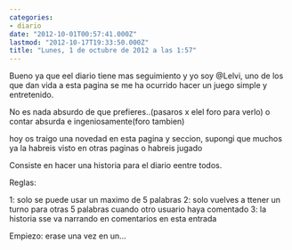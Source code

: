 ```yaml
---
categories:
- diario
date: "2012-10-01T00:57:41.000Z"
lastmod: "2012-10-17T19:33:50.000Z"
title: "Lunes, 1 de octubre de 2012 a las 1:57"
---
```


Bueno ya que eel diario tiene mas seguimiento y yo soy @Lelvi, uno de los que dan vida a esta pagina se me ha ocurrido hacer un juego simple y entretenido. 


No es nada absurdo de que prefieres..(pasaros x elel foro para verlo) o contar absurda e ingeniosamente(foro tambien)

hoy os traigo una novedad en esta pagina y seccion, supongi que muchos ya la habreis visto en otras paginas o habreis jugado

Consiste en hacer una historia para el diario eentre todos.

Reglas:

1: solo se puede usar un maximo de 5 palabras
2: solo vuelves a ttener un turno para otras 5 palabras cuando otro usuario haya comentado
3: la historia sse va narrando en comentarios en esta entrada

Empiezo: erase una vez en un...